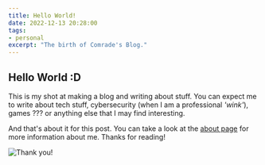 ```yaml
---
title: Hello World!
date: 2022-12-13 20:28:00
tags:
- personal
excerpt: "The birth of Comrade's Blog."
---
```

## Hello World :D

This is my shot at making a blog and writing about stuff. You can expect me to write about tech stuff, cybersecurity (when I am a professional *'wink'*), games ??? or anything else that I may find interesting.

And that's about it for this post. You can take a look at the [about page](/about) for more information about me.
Thanks for reading!

![Thank you!](https://media.tenor.com/dI7PKF421EgAAAAd/thank-you-bow.gif)
